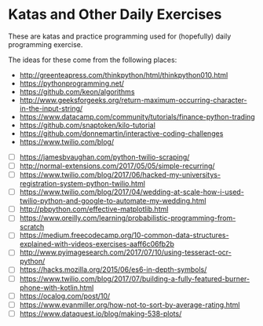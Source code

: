# Katas and Other Daily Exercises
These are katas and practice programming used for (hopefully) daily programming exercise.

The ideas for these come from the following places:
* http://greenteapress.com/thinkpython/html/thinkpython010.html
* https://pythonprogramming.net/
* https://github.com/keon/algorithms
* http://www.geeksforgeeks.org/return-maximum-occurring-character-in-the-input-string/
* https://www.datacamp.com/community/tutorials/finance-python-trading
* https://github.com/snaptoken/kilo-tutorial
* https://github.com/donnemartin/interactive-coding-challenges
* https://www.twilio.com/blog/

- [ ] https://jamesbvaughan.com/python-twilio-scraping/
- [ ] http://normal-extensions.com/2017/05/05/simple-recurring/
- [ ] https://www.twilio.com/blog/2017/06/hacked-my-universitys-registration-system-python-twilio.html
- [ ] https://www.twilio.com/blog/2017/04/wedding-at-scale-how-i-used-twilio-python-and-google-to-automate-my-wedding.html
- [ ] http://pbpython.com/effective-matplotlib.html
- [ ] https://www.oreilly.com/learning/probabilistic-programming-from-scratch
- [ ] https://medium.freecodecamp.org/10-common-data-structures-explained-with-videos-exercises-aaff6c06fb2b
- [ ] http://www.pyimagesearch.com/2017/07/10/using-tesseract-ocr-python/
- [ ] https://hacks.mozilla.org/2015/06/es6-in-depth-symbols/
- [ ] https://www.twilio.com/blog/2017/07/building-a-fully-featured-burner-phone-with-kotlin.html
- [ ] https://ocalog.com/post/10/
- [ ] https://www.evanmiller.org/how-not-to-sort-by-average-rating.html
- [ ] https://www.dataquest.io/blog/making-538-plots/
